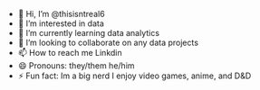 - 👋 Hi, I’m @thisisntreal6
- 👀 I’m interested in data
- 🌱 I’m currently learning data analytics 
- 💞️ I’m looking to collaborate on any data projects 
- 📫 How to reach me Linkdin 
- 😄 Pronouns: they/them he/him
- ⚡ Fun fact: Im a big nerd I enjoy video games, anime, and D&D

<!---
thisisntreal6/thisisntreal6 is a ✨ special ✨ repository because its `README.md` (this file) appears on your GitHub profile.
You can click the Preview link to take a look at your changes.
--->

